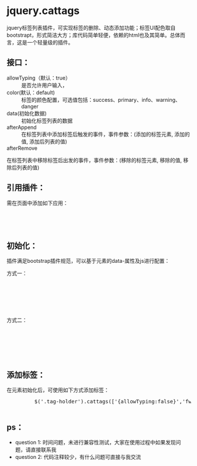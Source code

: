 jquery.cattags
==============

jquery标签列表插件，可实现标签的删除、动态添加功能；标签UI配色取自bootstrapt，形式简洁大方；库代码简单轻便，依赖的html也及其简单。总体而言，这是一个轻量级的插件。

<h2> 接口：</h2>
<dl>
	<dt>allowTyping（默认：true）</dt>
	<dd>是否允许用户输入，</dd>
	<dt>color(默认：default)</dt>
	<dd>标签的颜色配置，可选值包括：success、primary、info、warning、danger</dd>
	<dt>data(初始化数据)</dt>
	<dd>初始化标签列表的数据</dd>
	<dt>afterAppend</dt>
	<dd>在标签列表中添加标签后触发的事件，事件参数：(添加的标签元素, 添加的值, 添加后列表的值)</dd>
	<dt>afterRemove</dt>
	<dl>在标签列表中移除标签后出发的事件，事件参数：(移除的标签元素, 移除的值, 移除后列表的值)</dl>
</dl>

<h2>引用插件：</h2>
<p>
	需在页面中添加如下应用：
	<pre>
		<link rel=stylesheet href="jquery.cattags/jquery.cattags.min.css">
		<script src="jquery.cattags/jquery.cattags.min.js"></script>
	</pre>
</p>

<h2> 初始化：</h2>
插件满足bootstrap插件规范，可以基于元素的data-属性及js进行配置：
<dl>
	<dt>方式一：</dt>
	<dl>
		<pre> 
			<div class="tag-holder" data-color="default"  data-allow-typing="false"></div>
			<script>
			$('.tag-holder').cattags({
        		data:['标签1','标签2'],
        		afterAppend:function(){
        			// 事件处理代码
        		},
        		afterRemove:function(){
        			// 事件处理代码
        		}
        	});
			</script>
		</pre>
	</dl>
	<dt>方式二：</dt>
	<dl>
		<pre> 
			<div class="tag-holder"></div>
			<script>
			$('.tag-holder').cattags({
				color:'default',
				allowTyping:'false',
        		data:['标签1','标签2'],
        		afterAppend:function(){
        			// 事件处理代码
        		},
        		afterRemove:function(){
        			// 事件处理代码
        		}
        	});
        	</script>
        </pre>
	</dl>
</dl>

<h2>添加标签：</h2>
<p>
	在元素初始化后，可使用如下方式添加标签：
	<pre>
		 $('.tag-holder').cattags(['{allowTyping:false}','fw']);
	</pre>
</p>

<h2> ps：</h2>
<ul>
    <li>question 1: 时间问题，未进行兼容性测试，大家在使用过程中如果发现问题，请直接联系我</li>
    <li>question 2: 代码注释较少，有什么问题可直接与我交流</li>
</ul>